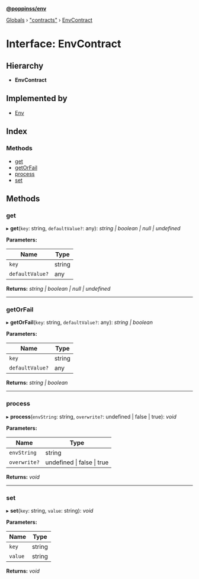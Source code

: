 **[@poppinss/env](../README.md)**

[Globals](../README.md) › ["contracts"](../modules/_contracts_.md) › [EnvContract](_contracts_.envcontract.md)

# Interface: EnvContract

## Hierarchy

* **EnvContract**

## Implemented by

* [Env](../classes/_env_.env.md)

## Index

### Methods

* [get](_contracts_.envcontract.md#get)
* [getOrFail](_contracts_.envcontract.md#getorfail)
* [process](_contracts_.envcontract.md#process)
* [set](_contracts_.envcontract.md#set)

## Methods

###  get

▸ **get**(`key`: string, `defaultValue?`: any): *string | boolean | null | undefined*

**Parameters:**

Name | Type |
------ | ------ |
`key` | string |
`defaultValue?` | any |

**Returns:** *string | boolean | null | undefined*

___

###  getOrFail

▸ **getOrFail**(`key`: string, `defaultValue?`: any): *string | boolean*

**Parameters:**

Name | Type |
------ | ------ |
`key` | string |
`defaultValue?` | any |

**Returns:** *string | boolean*

___

###  process

▸ **process**(`envString`: string, `overwrite?`: undefined | false | true): *void*

**Parameters:**

Name | Type |
------ | ------ |
`envString` | string |
`overwrite?` | undefined \| false \| true |

**Returns:** *void*

___

###  set

▸ **set**(`key`: string, `value`: string): *void*

**Parameters:**

Name | Type |
------ | ------ |
`key` | string |
`value` | string |

**Returns:** *void*